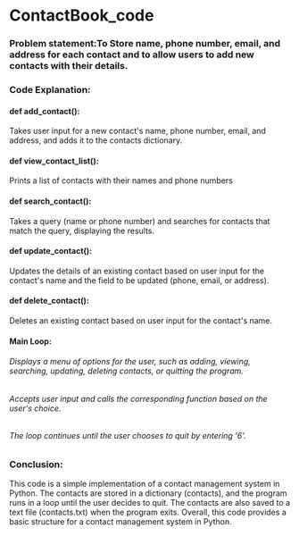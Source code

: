 # ContactBook_code
### Problem statement:To Store name, phone number, email, and address for each contact and to allow users to add new contacts with their details.
### Code Explanation:
#### def add_contact():
 Takes user input for a new contact's name, phone number, email, and address, and adds it to the contacts dictionary.
#### def view_contact_list():
Prints a list of contacts with their names and phone numbers
#### def search_contact():
 Takes a query (name or phone number) and searches for contacts that match the query, displaying the results.
#### def update_contact():
 Updates the details of an existing contact based on user input for the contact's name and the field to be updated (phone, email, or address).
#### def delete_contact():
 Deletes an existing contact based on user input for the contact's name.
 #### Main Loop:
###### Displays a menu of options for the user, such as adding, viewing, searching, updating, deleting contacts, or quitting the program.
###### Accepts user input and calls the corresponding function based on the user's choice.
###### The loop continues until the user chooses to quit by entering '6'.
### Conclusion:
This code is a simple implementation of a contact management system in Python. The contacts are stored in a dictionary (contacts), and the program runs in a loop until the user decides to quit. The contacts are also saved to a text file (contacts.txt) when the program exits.
Overall, this code provides a basic structure for a contact management system in Python.
